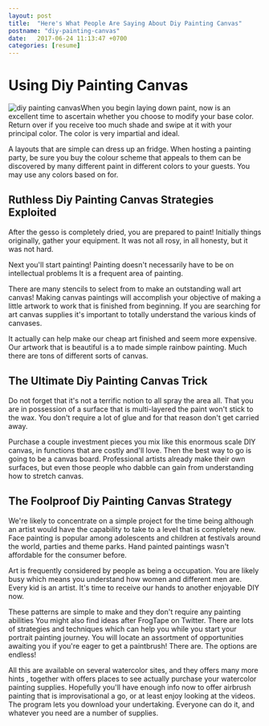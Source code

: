 ```yaml
---
layout: post
title:  "Here's What People Are Saying About Diy Painting Canvas"
postname: "diy-painting-canvas"
date:   2017-06-24 11:13:47 +0700
categories: [resume]
---
```

 Using Diy Painting Canvas 
===========================

 ![diy painting canvas](http://i.imgur.com/eu9MLmi.jpg)When you begin laying down paint, now is an excellent time to ascertain whether you choose to modify your base color. Return over if you receive too much shade and swipe at it with your principal color. The color is very impartial and ideal.

A layouts that are simple can dress up an fridge. When hosting a painting party, be sure you buy the colour scheme that appeals to them can be discovered by many different paint in different colors to your guests. You may use any colors based on for.

 Ruthless Diy Painting Canvas Strategies Exploited
--------------------------------------------------

After the gesso is completely dried, you are prepared to paint! Initially things originally, gather your equipment. It was not all rosy, in all honesty, but it was not hard.

Next you'll start painting! Painting doesn't necessarily have to be on intellectual problems It is a frequent area of painting.

There are many stencils to select from to make an outstanding wall art canvas! Making canvas paintings will accomplish your objective of making a little artwork to work that is finished from beginning. If you are searching for art canvas supplies it's important to totally understand the various kinds of canvases.

It actually can help make our cheap art finished and seem more expensive. Our artwork that is beautiful is a to made simple rainbow painting. Much there are tons of different sorts of canvas.

 The Ultimate Diy Painting Canvas Trick 
----------------------------------------

Do not forget that it's not a terrific notion to all spray the area all. That you are in possession of a surface that is multi-layered the paint won't stick to the wax. You don't require a lot of glue and for that reason don't get carried away.

Purchase a couple investment pieces you mix like this enormous scale DIY canvas, in functions that are costly and'll love. Then the best way to go is going to be a canvas board. Professional artists already make their own surfaces, but even those people who dabble can gain from understanding how to stretch canvas.

 The Foolproof Diy Painting Canvas Strategy 
--------------------------------------------

We're likely to concentrate on a simple project for the time being although an artist would have the capability to take to a level that is completely new. Face painting is popular among adolescents and children at festivals around the world, parties and theme parks. Hand painted paintings wasn't affordable for the consumer before.

Art is frequently considered by people as being a occupation. You are likely busy which means you understand how women and different men are. Every kid is an artist. It's time to receive our hands to another enjoyable DIY now.

These patterns are simple to make and they don't require any painting abilities You might also find ideas after FrogTape on Twitter. There are lots of strategies and techniques which can help you while you start your portrait painting journey. You will locate an assortment of opportunities awaiting you if you're eager to get a paintbrush! There are. The options are endless!

All this are available on several watercolor sites, and they offers many more hints , together with offers places to see actually purchase your watercolor painting supplies. Hopefully you'll have enough info now to offer airbrush painting that is improvisational a go, or at least enjoy looking at the videos. The program lets you download your undertaking. Everyone can do it, and whatever you need are a number of supplies.
